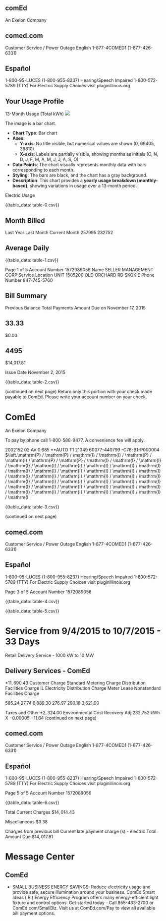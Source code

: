 ## comEd

An Exelon Company

## comed.com

Customer Service / Power Outage English
1-877-4COMED1 (1-877-426-6331)

## Español

1-800-95-LUCES (1-800-955-8237)
Hearing/Speech Impaired
1-800-572-5789 (TTY)
For Electric Supply Choices visit pluginillinois.org

## Your Usage Profile

13-Month Usage (Total kWh)
![](images/img-0.jpeg)

The image is a bar chart.

- **Chart Type**: Bar chart
- **Axes**:
  - **Y-axis**: No title visible, but numerical values are shown (0, 69405, 38810)
  - **X-axis**: Labels are partially visible, showing months as initials (O, N, D, J, F, M, A, M, J, J, A, S, O)
- **Data Points**: The chart visually represents monthly data with bars corresponding to each month.
- **Styling**: The bars are black, and the chart has a gray background.
- **Description**: This chart provides a **yearly usage breakdown (monthly-based)**, showing variations in usage over a 13-month period.

Electric Usage

{{table_data: table-0.csv}}

## Month Billed

Last Year
Last Month
Current Month
257995
232752

## Average Daily

{{table_data: table-1.csv}}

Page 1 of 5
Account Number 1572089056
Name
SELLER MANAGEMENT CORP
Service Location UNIT 1505200 OLD ORCHARD RD SKOKIE
Phone Number 847-745-5760

## Bill Summary

Previous Balance
Total Payments
Amount Due on November 17, 2015

## 33.33

\$0.00

## 4495

\$14,017.81

Issue Date
November 2, 2015

{{table_data: table-2.csv}}

(continued on next page)
Return only this portion with your check made payable to ComEd. Please write your account number on your check.

# ComEd 

An Exelon Company

To pay by phone call 1-800-588-9477.
A convenience fee will apply.

2002152 02 AV 0.685 **AUTO T1 21049 60077-440799 -C76-B1-P000004
$\left.\mathrm{P} / \mathrm{P} / \mathrm{I} / \mathrm{I} / \mathrm{P} / \mathrm{I} / \mathrm{P} / \mathrm{P} / \mathrm{I} / \mathrm{I} / \mathrm{I} / \mathrm{I} / \mathrm{I} / \mathrm{I} / \mathrm{I} / \mathrm{I} / \mathrm{I} / \mathrm{I} / \mathrm{I} / \mathrm{I} / \mathrm{I} / \mathrm{I} / \mathrm{I} / \mathrm{I} / \mathrm{I} / \mathrm{I} / \mathrm{I} / \mathrm{I} / \mathrm{I} / \mathrm{I} / \mathrm{I} / \mathrm{I} / \mathrm{I} / \mathrm{I} / \mathrm{I} / \mathrm{I} / \mathrm{I} / \mathrm{I} / \mathrm{I} / \mathrm{I} / \mathrm{I} / \mathrm{I} / \mathrm{I} / \mathrm{I} / \mathrm{I} / \mathrm{I} / \mathrm{I} / \mathrm{I

{{table_data: table-3.csv}}

(continued on next page)

## comed.com

Customer Service / Power Outage English
1-877-4COMED1 (1-877-426-6331)

## Español

1-800-95-LUCES (1-800-955-8237)
Hearing/Speech Impaired
1-800-572-5789 (TTY)
For Electric Supply Choices visit pluginillinois.org

Page 3 of 5
Account Number 1572089056

{{table_data: table-4.csv}}

{{table_data: table-5.csv}}

# Service from 9/4/2015 to 10/7/2015 - 33 Days 

Retail Delivery Service - 1000 kW to 10 MW

## Delivery Services - ComEd

$* 11,690.43$
Customer Charge
Standard Metering Charge
Distribution Facilities Charge
IL Electricity Distribution Charge
Meter Lease
Nonstandard Facilities Charge

585.24
27.74
6,889.30
276.97
290.18
3,621.00

Taxes and Other
$* 2,324.00$
Environmental Cost Recovery Adj
232,752 kWh
X
$-0.00005$
$-11.64$
(continued on next page)

## comed.com

Customer Service / Power Outage English
1-877-4COMED1 (1-877-426-6331)

## Español

1-800-95-LUCES (1-800-955-8237)
Hearing/Speech Impaired
1-800-572-5789 (TTY)
For Electric Supply Choices visit pluginillinois.org

Page 5 of 5
Account Number 1572089056

{{table_data: table-6.csv}}

Total Current Charges
$\$ 14,014.43$

Miscellaneous
$\$ 3.38$

Charges from previous bill
Current late payment charge (s) - electric
Total Amount Due
$\$ 14,017.81$

# Message Center 

## ComEd

- SMALL BUSINESS ENERGY SAVINGS: Reduce electricity usage and provide safe, secure illumination around your business. ComEd Smart Ideas ( R ) Energy Efficiency Program offers many energy-efficient light fixture and control options. Get started today - Call 855-433-2700 or ComEd.com/SmallBiz. Visit us at ComEd.com/Pay to view all available bill payment options.
